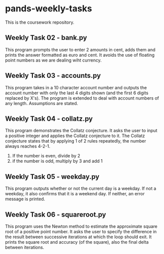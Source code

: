 # pands-weekly-tasks
This is the coursework repository.

## Weekly Task 02 - bank.py
This program prompts the user to enter 2 amounts in cent, adds them and prints the
answer formatted as euro and cent. It avoids the use of floating point numbers as we
are dealing wiht currency.

## Weekly Task 03 - accounts.py
This program takes in a 10 character account number and outputs the account number with 
only the last 4 digits shown (and the first 6 digits replaced by X's).
The program is extended to deal with account numbers of any length. Assumptions are
stated.

## Weekly Task 04 - collatz.py
This program demonstrates the Collatz conjecture.
It asks the user to input a positive integer and applies the Collatz conjecture to it.
The Collatz conjecture states that by applying 1 of 2 rules repeatedly, the number 
always reaches 4-2-1.
1. If the number is even, divide by 2
2. if the number is odd, multiply by 3 and add 1

## Weekly Task 05 - weekday.py
This program outputs whether or not the current day is a weekday.
If not a weekday, it also confirms that it is a weekend day.
If neither, an error message is printed.

## Weekly Task 06 - squareroot.py
This program uses the Newton method to estimate the approximate square root of a positive
point number. It asks the user to specify the difference in the result between successive
iterations at which the loop should exit.
It prints the square root and accuracy (of the square), also the final delta between iterations.